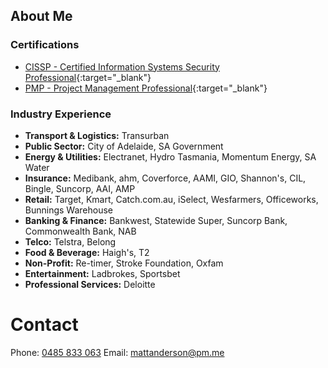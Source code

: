 ## About Me


### Certifications

- [CISSP - Certified Information Systems Security Professional](https://www.credly.com/badges/c2f7130d-ea40-4cc8-b943-0a549be598cc){:target="_blank"}
- [PMP - Project Management Professional](https://www.credly.com/badges/40189b5d-566e-41fa-b6b6-9b431b3da75a){:target="_blank"}

### Industry Experience

- **Transport & Logistics:** Transurban
- **Public Sector:** City of Adelaide, SA Government
- **Energy & Utilities:** Electranet, Hydro Tasmania, Momentum Energy, SA Water
- **Insurance:** Medibank, ahm, Coverforce, AAMI, GIO, Shannon's, CIL, Bingle, Suncorp, AAI, AMP
- **Retail:** Target, Kmart, Catch.com.au, iSelect, Wesfarmers, Officeworks, Bunnings Warehouse
- **Banking & Finance:** Bankwest, Statewide Super, Suncorp Bank, Commonwealth Bank, NAB
- **Telco:** Telstra, Belong
- **Food & Beverage:** Haigh's, T2
- **Non-Profit:** Re-timer, Stroke Foundation, Oxfam
- **Entertainment:** Ladbrokes, Sportsbet
- **Professional Services:** Deloitte

# Contact
Phone: [0485 833 063](tel:+61485833063)
Email: mattanderson@pm.me
